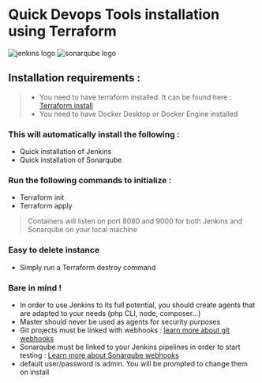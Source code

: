# Quick Devops Tools installation using Terraform

![jenkins logo](https://upload.wikimedia.org/wikipedia/commons/e/e9/Jenkins_logo.svg)
![sonarqube logo](https://www.svgrepo.com/show/354365/sonarqube.svg)

## Installation requirements :

> - You need to have terraform installed. It can be found here : [Terraform install](https://developer.hashicorp.com/terraform/tutorials/docker-get-started/install-cli)
> - You need to have Docker Desktop or Docker Engine installed

### This will automatically install the following :

- Quick installation of Jenkins
- Quick installation of Sonarqube

### Run the following commands to initialize :

- Terraform init
- Terraform apply

> Containers will listen on port 8080 and 9000 for both Jenkins and Sonarqube on your local machine

### Easy to delete instance

- Simply run a Terraform destroy command

### Bare in mind !

- In order to use Jenkins to its full potential, you should create agents that are adapted to your needs (php CLI, node, composer...)
- Master should never be used as agents for security purposes
- Git projects must be linked with webhooks : [learn more about git webhooks](https://docs.github.com/en/webhooks/about-webhooks)
- Sonarqube must be linked to your Jenkins pipelines in order to start testing : [Learn more about Sonarqube webhooks](https://docs.sonarsource.com/sonarqube/latest/project-administration/webhooks/)
- default user/password is admin. You will be prompted to change them on install